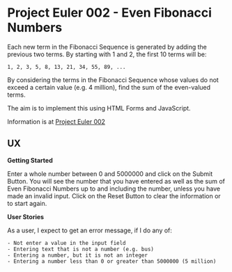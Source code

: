 # Project Euler 002 - Even Fibonacci Numbers

Each new term in the Fibonacci Sequence is generated by adding the previous two terms.  By starting with 1 and 2, the first 10 terms will be:

    1, 2, 3, 5, 8, 13, 21, 34, 55, 89, ...

By considering the terms in the Fibonacci Sequence whose values do not exceed a certain value (e.g. 4 million), find the sum of the even-valued terms.

The aim is to implement this using HTML Forms and JavaScript.

Information is at [Project Euler 002](https://projecteuler.net/problem=2)

## UX

**Getting Started**

Enter a whole number between 0 and 5000000 and click on the Submit Button.  You will see the number that you have entered as well as the sum of Even Fibonacci Numbers up to and including the number, unless you have made an invalid input.  Click on the Reset Button to clear the information or to start again.

**User Stories**

As a user, I expect to get an error message, if I do any of:

    - Not enter a value in the input field
    - Entering text that is not a number (e.g. bus)
    - Entering a number, but it is not an integer
    - Entering a number less than 0 or greater than 5000000 (5 million)




